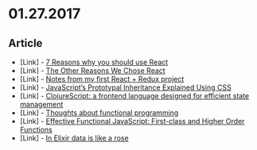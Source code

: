 # 01.27.2017

## Article

- \[Link\] - [7 Reasons why you should use React](https://stories.jotform.com/7-reasons-why-you-should-use-react-ad420c634247#.arvcpfqhh)
- \[Link\] - [The Other Reasons We Chose React](https://wheniwork.engineering/the-other-reasons-we-chose-react-fbb37e570999#.yseltelfk)
- \[Link\] - [Notes from my first React + Redux project](https://medium.com/audelabs/notes-from-my-first-react-redux-project-3f799beeb140#.z3r7a8qfo)
- \[Link\] - [JavaScript’s Prototypal Inheritance Explained Using CSS](https://medium.freecodecamp.com/understanding-prototypal-inheritance-in-javascript-with-css-93b2fcda75e4#.7kzh09s31)
- \[Link\] - [ClojureScript: a frontend language designed for efficient state management](https://medium.com/@roman01la/clojurescript-a-frontend-language-designed-for-efficient-state-management-52f145c2fee3#.vbqzkg9gn)
- \[Link\] - [Thoughts about functional programming](https://medium.com/@jramer87/thoughts-about-functional-programming-9362ec005f7a#.wxmefu21l)
- \[Link\] - [Effective Functional JavaScript: First-class and Higher Order Functions](https://hackernoon.com/effective-functional-javascript-first-class-and-higher-order-functions-713fde8df50a#.h3tiwn5le)
- \[Link\] - [In Elixir data is like a rose](https://medium.com/@peterbanjo/in-elixir-data-is-like-a-rose-e53b8877c174#.mrw0v686q)

